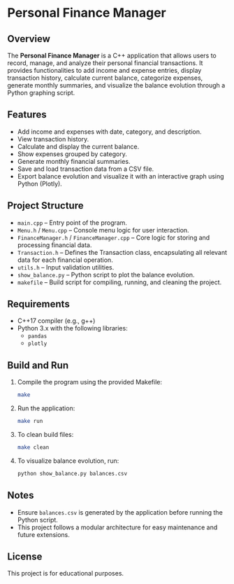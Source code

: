 # Personal Finance Manager

## Overview

The **Personal Finance Manager** is a C++ application that allows users to record, manage, and analyze their personal financial transactions. It provides functionalities to add income and expense entries, display transaction history, calculate current balance, categorize expenses, generate monthly summaries, and visualize the balance evolution through a Python graphing script.

## Features

- Add income and expenses with date, category, and description.
- View transaction history.
- Calculate and display the current balance.
- Show expenses grouped by category.
- Generate monthly financial summaries.
- Save and load transaction data from a CSV file.
- Export balance evolution and visualize it with an interactive graph using Python (Plotly).

## Project Structure

- `main.cpp` – Entry point of the program.
- `Menu.h` / `Menu.cpp` – Console menu logic for user interaction.
- `FinanceManager.h` / `FinanceManager.cpp` – Core logic for storing and processing financial data.
- `Transaction.h` – Defines the Transaction class, encapsulating all relevant data for each financial operation.
- `utils.h` – Input validation utilities.
- `show_balance.py` – Python script to plot the balance evolution.
- `makefile` – Build script for compiling, running, and cleaning the project.

## Requirements

- C++17 compiler (e.g., g++)
- Python 3.x with the following libraries:
  - `pandas`
  - `plotly`

## Build and Run

1. Compile the program using the provided Makefile:
   ```bash
   make
   ```

2. Run the application:
   ```bash
   make run
   ```

3. To clean build files:
   ```bash
   make clean
   ```

4. To visualize balance evolution, run:
   ```bash
   python show_balance.py balances.csv
   ```

## Notes

- Ensure `balances.csv` is generated by the application before running the Python script.
- This project follows a modular architecture for easy maintenance and future extensions.

## License

This project is for educational purposes.
